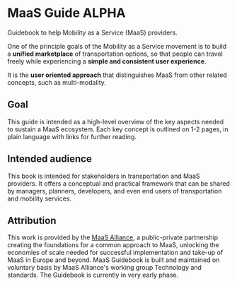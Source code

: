 # MaaS Guide ALPHA

Guidebook to help Mobility as a Service \(MaaS\) providers. 

One of the principle goals of the Mobility as a Service movement is to build a **unified marketplace** of transportation options, so that people can travel freely while experiencing a **simple and consistent user experience**.

It is the **user oriented approach** that distinguishes MaaS from other related concepts, such as multi-modality.

## Goal

This guide is intended as a high-level overview of the key aspects needed to sustain a MaaS ecosystem. Each key concept is outlined on 1-2 pages, in plain language with links for further reading.

## Intended audience

This book is intended for stakeholders in transportation and MaaS providers. It offers a conceptual and practical framework that can be shared by managers, planners, developers, and even end users of transportation and mobility services.

## Attribution

This work is provided by the [MaaS Alliance](https://maas-alliance.eu/), a public-private partnership creating the foundations for a common approach to MaaS, unlocking the economies of scale needed for successful implementation and take-up of MaaS in Europe and beyond. MaaS Guidebook is built and maintained on voluntary basis by MaaS Alliance's working group Technology and standards. The Guidebook is currently in very early phase.

